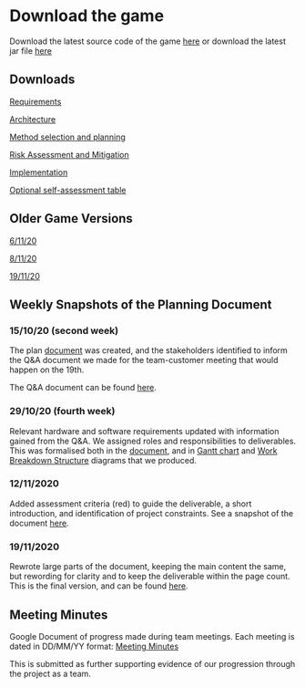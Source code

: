 # Download the game

Download the latest source code of the game [here](https://github.com/Lamrsw/t19_dbr/tree/main) or download the latest jar file [here](https://lamrsw.github.io/t19_dbr/Team19%20Dragon%20Boat%20Race.jar)

## Downloads
[Requirements](https://lamrsw.github.io/t19_dbr/Req1.pdf)

[Architecture](https://lamrsw.github.io/t19_dbr/Arch1.pdf)

[Method selection and planning](https://lamrsw.github.io/t19_dbr/Plan1.pdf)

[Risk Assessment and Mitigation](https://lamrsw.github.io/t19_dbr/Risk1.pdf) 

[Implementation](https://lamrsw.github.io/t19_dbr/Impl1.pdf)

[Optional self-assessment table](https://lamrsw.github.io/t19_dbr/SelfAss1.pdf)

## Older Game Versions

[6/11/20](https://lamrsw.github.io/t19_dbr/Old%20versions/t19_dbr%206-11.zip)

[8/11/20](https://lamrsw.github.io/t19_dbr/Old%20versions/t19_dbr%208-11.zip)

[19/11/20](https://lamrsw.github.io/t19_dbr/Old%20versions/t19_dbr%2019-11.zip)

## Weekly Snapshots of the Planning Document

### 15/10/20 (second week) 
The plan [document](https://raw.githubusercontent.com/Lamrsw/t19_dbr/website/stakeholders.png) was created, and the stakeholders identified to inform the Q&A document we made for the team-customer meeting that would happen on the 19th.

The Q&A document can be found [here](https://raw.githubusercontent.com/Lamrsw/t19_dbr/website/Questions%20for%20Team-Customer%20meeting.pdf).

### 29/10/20 (fourth week)
Relevant hardware and software requirements updated with information gained from the Q&A.
We assigned roles and responsibilities to deliverables. This was formalised both in the [document](https://raw.githubusercontent.com/Lamrsw/t19_dbr/website/project_organisation.png), and in [Gantt chart](https://raw.githubusercontent.com/Lamrsw/t19_dbr/website/gantt.png) and [Work Breakdown Structure](https://raw.githubusercontent.com/Lamrsw/t19_dbr/website/wbs.png) diagrams that we produced.

### 12/11/2020
Added assessment criteria (red) to guide the deliverable, a short introduction, and identification of project constraints. See a snapshot of the document [here](https://raw.githubusercontent.com/Lamrsw/t19_dbr/website/sys_plan.png).

### 19/11/2020
Rewrote large parts of the document, keeping the main content the same, but rewording for clarity and to keep the deliverable within the page count. This is the final version, and can be found [here](https://lamrsw.github.io/t19_dbr/Plan1.pdf).

## Meeting Minutes

Google Document of progress made during team meetings. Each meeting is dated in DD/MM/YY format:
[Meeting Minutes](https://docs.google.com/document/d/1eiJhqV4Bl752chZtqEH_G-37kRhs8Oh7a3Mmpa572OU/edit?usp=sharing)

This is submitted as further supporting evidence of our progression through the project as a team.

